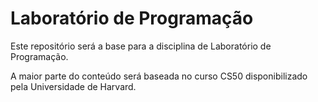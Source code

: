 # Laboratório de Programação

Este repositório será a base para a disciplina de Laboratório de Programação.

A maior parte do conteúdo será baseada no curso CS50 disponibilizado pela Universidade de Harvard.